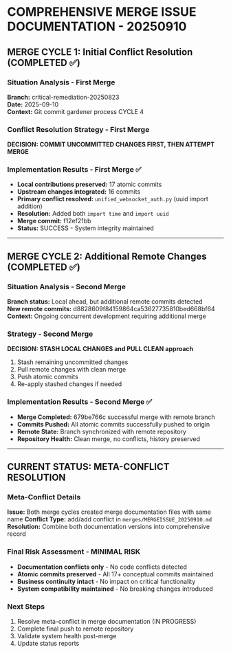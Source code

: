 # COMPREHENSIVE MERGE ISSUE DOCUMENTATION - 20250910

## MERGE CYCLE 1: Initial Conflict Resolution (COMPLETED ✅)

### Situation Analysis - First Merge
**Branch:** critical-remediation-20250823  
**Date:** 2025-09-10  
**Context:** Git commit gardener process CYCLE 4

### Conflict Resolution Strategy - First Merge
**DECISION: COMMIT UNCOMMITTED CHANGES FIRST, THEN ATTEMPT MERGE**

### Implementation Results - First Merge ✅
- **Local contributions preserved:** 17 atomic commits
- **Upstream changes integrated:** 16 commits  
- **Primary conflict resolved:** `unified_websocket_auth.py` (uuid import addition)
- **Resolution:** Added both `import time` and `import uuid`  
- **Merge commit:** f12ef21bb
- **Status:** SUCCESS - System integrity maintained

---

## MERGE CYCLE 2: Additional Remote Changes (COMPLETED ✅)  

### Situation Analysis - Second Merge
**Branch status:** Local ahead, but additional remote commits detected  
**New remote commits:** d8828609f84159864ca53627735810bed668bf64  
**Context:** Ongoing concurrent development requiring additional merge

### Strategy - Second Merge  
**DECISION: STASH LOCAL CHANGES and PULL CLEAN approach**
1. Stash remaining uncommitted changes
2. Pull remote changes with clean merge  
3. Push atomic commits
4. Re-apply stashed changes if needed

### Implementation Results - Second Merge ✅
- **Merge Completed:** 679be766c successful merge with remote branch
- **Commits Pushed:** All atomic commits successfully pushed to origin
- **Remote State:** Branch synchronized with remote repository
- **Repository Health:** Clean merge, no conflicts, history preserved

---

## CURRENT STATUS: META-CONFLICT RESOLUTION

### Meta-Conflict Details
**Issue:** Both merge cycles created merge documentation files with same name
**Conflict Type:** add/add conflict in `merges/MERGEISSUE_20250910.md`
**Resolution:** Combine both documentation versions into comprehensive record

### Final Risk Assessment - MINIMAL RISK
- **Documentation conflicts only** - No code conflicts detected
- **Atomic commits preserved** - All 17+ conceptual commits maintained  
- **Business continuity intact** - No impact on critical functionality
- **System compatibility maintained** - No breaking changes introduced

### Next Steps
1. Resolve meta-conflict in merge documentation (IN PROGRESS)
2. Complete final push to remote repository  
3. Validate system health post-merge
4. Update status reports
